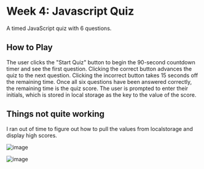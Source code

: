 # Week 4: Javascript Quiz
A timed JavaScript quiz with 6 questions.

## How to Play
The user clicks the "Start Quiz" button to begin the 90-second countdown timer and see the first question. Clicking the correct button advances the quiz to the next question. Clicking the incorrect button takes 15 seconds off the remaining time. Once all six questions have been answered correctly, the remaining time is the quiz score. The user is prompted to enter their initials, which is stored in local storage as the key to the value of the score.

## Things not quite working
I ran out of time to figure out how to pull the values from localstorage and display high scores.

![image](https://user-images.githubusercontent.com/62922022/87102846-1a994280-c208-11ea-975b-98386b8172d5.png)

![image](https://user-images.githubusercontent.com/62922022/87102840-179e5200-c208-11ea-9dca-2c16a73eb368.png)
